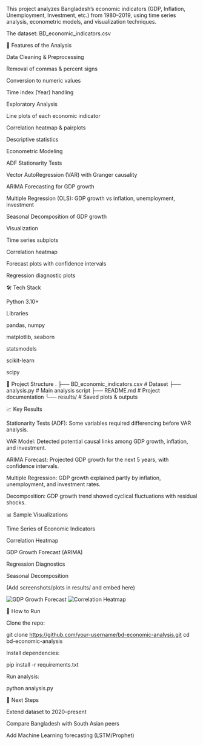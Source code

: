 This project analyzes Bangladesh’s economic indicators (GDP, Inflation, Unemployment, Investment, etc.) from 1980–2019, using time series analysis, econometric models, and visualization techniques.

The dataset: BD_economic_indicators.csv

🚀 Features of the Analysis

Data Cleaning & Preprocessing

Removal of commas & percent signs

Conversion to numeric values

Time index (Year) handling

Exploratory Analysis

Line plots of each economic indicator

Correlation heatmap & pairplots

Descriptive statistics

Econometric Modeling

ADF Stationarity Tests

Vector AutoRegression (VAR) with Granger causality

ARIMA Forecasting for GDP growth

Multiple Regression (OLS): GDP growth vs inflation, unemployment, investment

Seasonal Decomposition of GDP growth

Visualization

Time series subplots

Correlation heatmap

Forecast plots with confidence intervals

Regression diagnostic plots

🛠️ Tech Stack

Python 3.10+

Libraries

pandas, numpy

matplotlib, seaborn

statsmodels

scikit-learn

scipy

📂 Project Structure
.
├── BD_economic_indicators.csv   # Dataset
├── analysis.py                  # Main analysis script
├── README.md                    # Project documentation
└── results/                     # Saved plots & outputs

📈 Key Results

Stationarity Tests (ADF): Some variables required differencing before VAR analysis.

VAR Model: Detected potential causal links among GDP growth, inflation, and investment.

ARIMA Forecast: Projected GDP growth for the next 5 years, with confidence intervals.

Multiple Regression: GDP growth explained partly by inflation, unemployment, and investment rates.

Decomposition: GDP growth trend showed cyclical fluctuations with residual shocks.

📊 Sample Visualizations

Time Series of Economic Indicators

Correlation Heatmap

GDP Growth Forecast (ARIMA)

Regression Diagnostics

Seasonal Decomposition

(Add screenshots/plots in results/ and embed here)

![GDP Growth Forecast](results/gdp_forecast.png)
![Correlation Heatmap](results/corr_heatmap.png)

📜 How to Run

Clone the repo:

git clone https://github.com/your-username/bd-economic-analysis.git
cd bd-economic-analysis


Install dependencies:

pip install -r requirements.txt


Run analysis:

python analysis.py

📌 Next Steps

Extend dataset to 2020–present

Compare Bangladesh with South Asian peers

Add Machine Learning forecasting (LSTM/Prophet)
